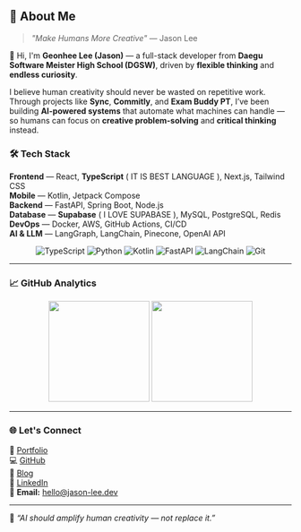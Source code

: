 ## 🚀 About Me

> *"Make Humans More Creative"* — Jason Lee

👋 Hi, I'm **Geonhee Lee (Jason)** — a full-stack developer from **Daegu Software Meister High School (DGSW)**, driven by **flexible thinking** and **endless curiosity**.

I believe human creativity should never be wasted on repetitive work.  
Through projects like **Sync**, **Commitly**, and **Exam Buddy PT**, I’ve been building **AI-powered systems** that automate what machines can handle — so humans can focus on **creative problem-solving** and **critical thinking** instead.

### 🛠️ Tech Stack

**Frontend** — React, **TypeScript** ( IT IS BEST LANGUAGE ), Next.js, Tailwind CSS  
**Mobile** — Kotlin, Jetpack Compose  
**Backend** — FastAPI, Spring Boot, Node.js  
**Database** — **Supabase** ( I LOVE SUPABASE ), MySQL, PostgreSQL, Redis
**DevOps** — Docker, AWS, GitHub Actions, CI/CD  
**AI & LLM** — LangGraph, LangChain, Pinecone, OpenAI API

<div align="center">
  <img src="https://img.shields.io/badge/typescript-%23007ACC.svg?style=for-the-badge&logo=typescript&logoColor=white" alt="TypeScript"/>
  <img src="https://img.shields.io/badge/python-3776AB?style=for-the-badge&logo=python&logoColor=white" alt="Python"/>
  <img src="https://img.shields.io/badge/kotlin-7F52FF?style=for-the-badge&logo=kotlin&logoColor=white" alt="Kotlin"/>
  <img src="https://img.shields.io/badge/fastapi-009688?style=for-the-badge&logo=fastapi&logoColor=white" alt="FastAPI"/>
  <img src="https://img.shields.io/badge/langchain-000000?style=for-the-badge&logo=openai&logoColor=white" alt="LangChain"/>
  <img src="https://img.shields.io/badge/git-F05032?style=for-the-badge&logo=git&logoColor=white" alt="Git"/>
</div>

---

### 📈 GitHub Analytics

<div align="center">
  <img height="180em" src="https://github-readme-stats.vercel.app/api?username=tumblecat44&show_icons=true&theme=tokyonight&hide_border=true" />
  <img height="180em" src="https://github-readme-stats.vercel.app/api/top-langs/?username=tumblecat44&layout=compact&langs_count=8&theme=tokyonight&hide_border=true" />
</div>

---

### 🌐 Let's Connect

📁 [Portfolio](https://jason-lee.dev)  
💻 [GitHub](https://github.com/tumblecat44)  
🧠 [Blog](https://jason-lee.dev/blog)  
🔗 [LinkedIn](https://linkedin.com/in/jason-lee)  
📧 **Email:** hello@jason-lee.dev  

---

💬 *“AI should amplify human creativity — not replace it.”*
